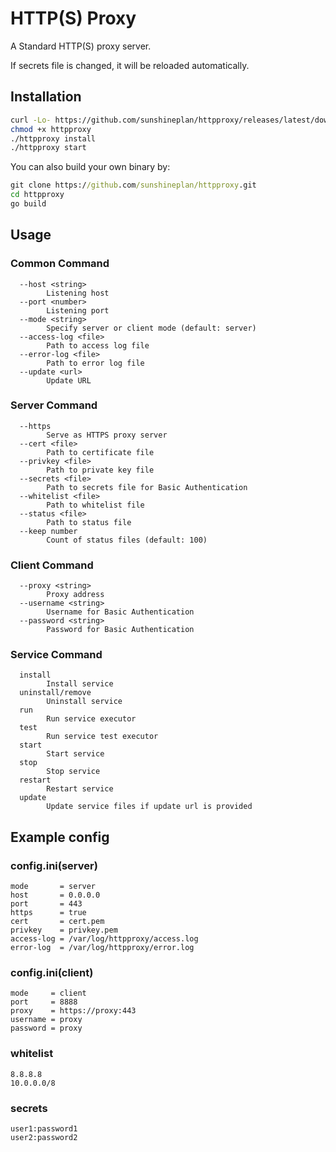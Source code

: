 # HTTP(S) Proxy

A Standard HTTP(S) proxy server.

If secrets file is changed, it will be reloaded automatically.

## Installation

```bash
curl -Lo- https://github.com/sunshineplan/httpproxy/releases/latest/download/release-linux.tar.gz | tar zxC .
chmod +x httpproxy
./httpproxy install
./httpproxy start
```
You can also build your own binary by:
```cmd
git clone https://github.com/sunshineplan/httpproxy.git
cd httpproxy
go build
```

## Usage

### Common Command

```
  --host <string>
    	Listening host
  --port <number>
    	Listening port
  --mode <string>
    	Specify server or client mode (default: server)
  --access-log <file>
    	Path to access log file
  --error-log <file>
    	Path to error log file
  --update <url>
    	Update URL
```

### Server Command

```
  --https
    	Serve as HTTPS proxy server
  --cert <file>
    	Path to certificate file
  --privkey <file>
    	Path to private key file
  --secrets <file>
    	Path to secrets file for Basic Authentication
  --whitelist <file>
    	Path to whitelist file
  --status <file>
    	Path to status file
  --keep number
    	Count of status files (default: 100)
```

### Client Command

```
  --proxy <string>
    	Proxy address
  --username <string>
    	Username for Basic Authentication
  --password <string>
    	Password for Basic Authentication
```

### Service Command

```
  install
    	Install service
  uninstall/remove
    	Uninstall service
  run
    	Run service executor
  test
    	Run service test executor	
  start
    	Start service
  stop
    	Stop service
  restart
    	Restart service
  update
    	Update service files if update url is provided
```

## Example config

### config.ini(server)

```
mode       = server
host       = 0.0.0.0
port       = 443
https      = true
cert       = cert.pem
privkey    = privkey.pem
access-log = /var/log/httpproxy/access.log
error-log  = /var/log/httpproxy/error.log
```

### config.ini(client)

```
mode     = client
port     = 8888
proxy    = https://proxy:443
username = proxy
password = proxy
```

### whitelist

```
8.8.8.8
10.0.0.0/8
```

### secrets

```
user1:password1
user2:password2
```
